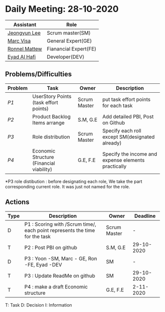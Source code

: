 # Daily Meeting: 28-10-2020

| Assistant  | Role  |  
|---|---|
|[Jeongyun Lee](https://github.com/jy-977) |Scrum master(SM)|
|[Marc Visa](https://github.com/mvp17) | General Expert(GE)|   
|[Ronnel Mattew](https://github.com/ron7858) | Fianancial Expert(FE) |  
|[Eyad Al Hafi](https://github.com/eyadfhafi) | Developer(DEV) |  

## Problems/Difficulties
| Problem  | Task  | Owner | Description |
|---|---|---|---|
| _P1_ | UserStory Points (task effort points) | Scrum Master | put task effort points for each task|
| _P2_ | Product Backlog Items arrange | S.M, G.E | Add detailed PBI, Post on Github|
| _P3_ | Role distribution | Scrum Master | Specify each roll except SM(designated already)|
| _P4_ | Economic Structure (Financial viability) | G.E, F.E|Specify the income and expense elements practically|

*P3 role distibution : before designating each role, We take the part corresponding current role.
It was just not named for the role.

## Actions
| Type  | Description  | Owner | Deadline |
|---|---|---|---|
| D | P1 : Scoring with /Scrum time/, each point represents the time for the task | Scrum Master | - |
| T | P2 : Post PBI on github | S.M, G.E | 29-10-2020|
| D | P3 : Yoon -SM, Marc - GE, Ron -FE, Eyad -DEV | SM | -|
| T | P3 : Update ReadMe on github | SM | 29-10-2020|
| T | P4 : make a draft Economic structure | G.E, F.E | 2-11-2020|

T: Task
D: Decision
I: Information
